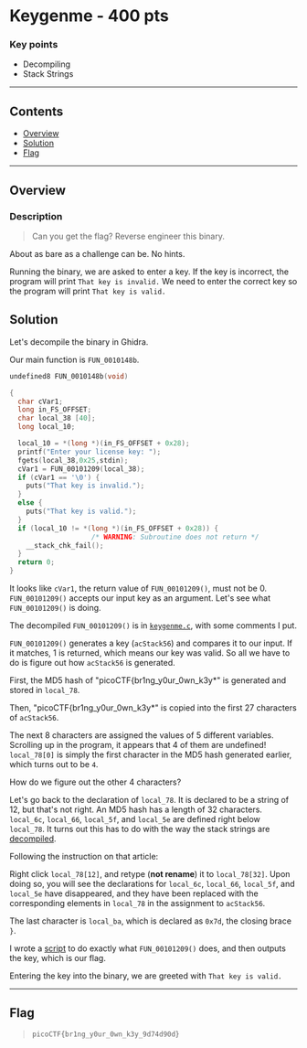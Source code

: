 # **Keygenme - 400 pts**

### Key points

- Decompiling
- Stack Strings

---

## **Contents**

- [Overview](#overview)
- [Solution](#solution)
- [Flag](#flag)

---

## Overview

### Description

> Can you get the flag? Reverse engineer this binary.

About as bare as a challenge can be. No hints.

Running the binary, we are asked to enter a key. If the key is incorrect, the program will print `That key is invalid.` We need to enter the correct key so the program will print `That key is valid.`

## Solution

Let's decompile the binary in Ghidra.

Our main function is `FUN_0010148b`.

```c
undefined8 FUN_0010148b(void)

{
  char cVar1;
  long in_FS_OFFSET;
  char local_38 [40];
  long local_10;

  local_10 = *(long *)(in_FS_OFFSET + 0x28);
  printf("Enter your license key: ");
  fgets(local_38,0x25,stdin);
  cVar1 = FUN_00101209(local_38);
  if (cVar1 == '\0') {
    puts("That key is invalid.");
  }
  else {
    puts("That key is valid.");
  }
  if (local_10 != *(long *)(in_FS_OFFSET + 0x28)) {
                    /* WARNING: Subroutine does not return */
    __stack_chk_fail();
  }
  return 0;
}
```

It looks like `cVar1`, the return value of `FUN_00101209()`, must not be 0. `FUN_00101209()` accepts our input key as an argument. Let's see what `FUN_00101209()` is doing.

The decompiled `FUN_00101209()` is in [`keygenme.c`](keygenme.c), with some comments I put.

`FUN_00101209()` generates a key (`acStack56`) and compares it to our input. If it matches, 1 is returned, which means our key was valid. So all we have to do is figure out how `acStack56` is generated.

First, the MD5 hash of "picoCTF{br1ng_y0ur_0wn_k3y*" is generated and stored in `local_78`.

Then, "picoCTF{br1ng_y0ur_0wn_k3y*" is copied into the first 27 characters of `acStack56`.

The next 8 characters are assigned the values of 5 different variables. Scrolling up in the program, it appears that 4 of them are undefined! `local_78[0]` is simply the first character in the MD5 hash generated earlier, which turns out to be `4`.

How do we figure out the other 4 characters?

Let's go back to the declaration of `local_78`. It is declared to be a string of 12, but that's not right. An MD5 hash has a length of 32 characters. `local_6c`, `local_66`, `local_5f`, and `local_5e` are defined right below `local_78`. It turns out this has to do with the way the stack strings are [decompiled](https://www.tripwire.com/state-of-security/security-data-protection/ghidra-101-decoding-stack-strings/).

Following the instruction on that article:

Right click `local_78[12]`, and retype (**not rename**) it to `local_78[32]`. Upon doing so, you will see the declarations for `local_6c`, `local_66`, `local_5f`, and `local_5e` have disappeared, and they have been replaced with the corresponding elements in `local_78` in the assignment to `acStack56`.

The last character is `local_ba`, which is declared as `0x7d`, the closing brace `}`.

I wrote a [script](solve.py) to do exactly what `FUN_00101209()` does, and then outputs the key, which is our flag.

Entering the key into the binary, we are greeted with `That key is valid.`

---

## Flag

> `picoCTF{br1ng_y0ur_0wn_k3y_9d74d90d}`
